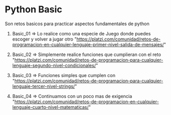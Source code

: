 # Python Basic
Son retos basicos para practicar aspectos fundamentales de python

1) Basic_01  => Lo realice como una especie de Juego donde puedes escoger y volver a jugar otro
"https://platzi.com/comunidad/retos-de-programacion-en-cualquier-lenguaje-primer-nivel-salida-de-mensajes/"

2) Basic_02  => Simplemente realice funciones que cumplieran con el reto
"https://platzi.com/comunidad/retos-de-programacion-para-cualquier-lenguaje-segundo-nivel-condicionales/"

3) Basic_03  => Funciones simples que cumplen con
"https://platzi.com/comunidad/retos-de-programacion-para-cualquier-lenguaje-tercer-nivel-strings/"

4) Basic_04  => Continuamos con un poco mas de exigencia
"https://platzi.com/comunidad/retos-de-programacion-en-cualquier-lenguaje-cuarto-nivel-matematicas/"
